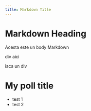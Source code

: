 ```yaml
---
title: Markdown Title
---
```


# Markdown Heading

Acesta este un body Markdown

div aici <div class="ceva"> iaca un div</div>


<Poll>

# My poll title

- test 1
- test 2

</Poll>